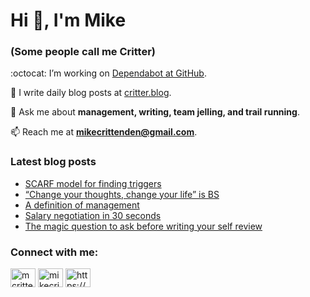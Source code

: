# Hi 👋, I'm Mike
### (Some people call me Critter)

:octocat: I’m working on [Dependabot at GitHub](https://github.com/features/security).

📝 I write daily blog posts at [critter.blog](https://critter.blog).

💬 Ask me about **management, writing, team jelling, and trail running**.

📫 Reach me at **mikecrittenden@gmail.com**.

### Latest blog posts
<!-- BLOG-POST-LIST:START -->
- [SCARF model for finding triggers](https://critter.blog/2024/02/15/scarf-model-for-finding-triggers/)
- [“Change your thoughts, change your life” is BS](https://critter.blog/2024/01/31/change-your-thoughts-change-your-life-is-bs/)
- [A definition of management](https://critter.blog/2024/01/29/a-definition-of-management/)
- [Salary negotiation in 30 seconds](https://critter.blog/2024/01/26/salary-negotiation-in-30-seconds/)
- [The magic question to ask before writing your self review](https://critter.blog/2024/01/25/the-magic-question-to-ask-before-writing-your-self-review/)
<!-- BLOG-POST-LIST:END -->

<h3 align="left">Connect with me:</h3>
<p align="left">
<a href="https://twitter.com/mcrittenden" target="blank"><img align="center" src="https://raw.githubusercontent.com/rahuldkjain/github-profile-readme-generator/master/src/images/icons/Social/twitter.svg" alt="mcrittenden" height="30" width="40" /></a>
<a href="https://linkedin.com/in/mikecrittenden" target="blank"><img align="center" src="https://raw.githubusercontent.com/rahuldkjain/github-profile-readme-generator/master/src/images/icons/Social/linked-in-alt.svg" alt="mikecrittenden" height="30" width="40" /></a>
<a href="https://critter.blog/feed/" target="blank"><img align="center" src="https://raw.githubusercontent.com/rahuldkjain/github-profile-readme-generator/master/src/images/icons/Social/rss.svg" alt="https://critter.blog/feed/" height="30" width="40" /></a>
</p>

